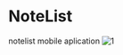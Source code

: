 # NoteList
notelist mobile aplication
![1](https://user-images.githubusercontent.com/77737283/136825153-ddb3a7b0-6c01-485f-9f77-d45f44691c9a.jpg)

